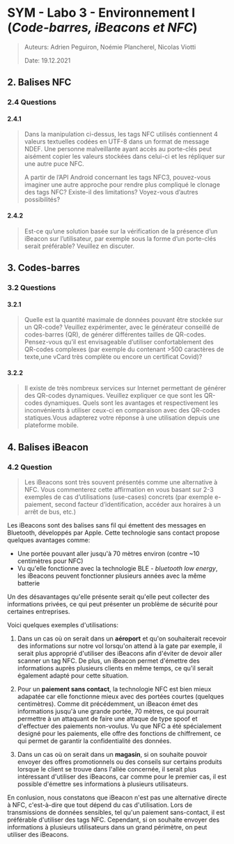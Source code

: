 # SYM - Labo 3 - Environnement I (_Code-barres, iBeacons et NFC_)

> Auteurs: Adrien Peguiron, Noémie Plancherel, Nicolas Viotti
>
> Date: 19.12.2021

## 2. Balises NFC

### 2.4 Questions

#### 2.4.1

> Dans la manipulation ci-dessus, les tags NFC utilisés contiennent 4 valeurs textuelles codées en UTF-8 dans un format de message NDEF. Une personne malveillante ayant accès au porte-clés peut aisément copier les valeurs stockées dans celui-ci et les répliquer sur une autre puce NFC.
>
> A partir de l’API Android concernant les tags NFC3, pouvez-vous imaginer une autre approche pour rendre plus compliqué le clonage des tags NFC? Existe-il des limitations? Voyez-vous d’autres possibilités?

#### 2.4.2

> Est-ce qu’une solution basée sur la vérification de la présence d’un iBeacon sur l’utilisateur, par exemple sous la forme d’un porte-clés serait préférable? Veuillez en discuter.

## 3. Codes-barres

### 3.2 Questions

#### 3.2.1

> Quelle est la quantité maximale de données pouvant être stockée sur un QR-code? Veuillez expérimenter, avec le générateur conseillé de codes-barres (QR), de générer différentes tailles de QR-codes. Pensez-vous qu’il est envisageable d’utiliser confortablement des QR-codes complexes  (par  exemple  du  contenant  >500  caractères  de  texte,une  vCard très complète ou encore un certificat Covid)?



#### 3.2.2

> Il existe de très nombreux services sur Internet permettant de générer des QR-codes dynamiques. Veuillez expliquer ce que sont les QR-codes dynamiques. Quels sont les avantages et  respectivement  les inconvénients à utiliser ceux-ci en comparaison avec des QR-codes statiques.Vous adapterez votre réponse à une utilisation depuis une plateforme mobile.

## 4. Balises iBeacon

### 4.2 Question

> Les iBeacons sont très souvent présentés comme une alternative à NFC. Vous commenterez cette affirmation en vous basant sur 2-3 exemples de cas d’utilisations (use-cases) concrets (par exemple e-paiement, second facteur d’identification, accéder aux horaires à un arrêt de bus, etc.)

Les iBeacons sont des balises sans fil qui émettent des messages en Bluetooth, développés par Apple. Cette technologie sans contact propose quelques avantages comme:

- Une portée pouvant aller jusqu'à 70 mètres environ (contre ~10 centimètres pour NFC)
- Vu qu'elle fonctionne avec la technologie BLE - _bluetooth low energy_, les iBeacons peuvent fonctionner plusieurs années avec la même batterie

Un des désavantages qu'elle présente serait qu'elle peut collecter des informations privées, ce qui peut présenter un problème de sécurité pour certaines entreprises.

Voici quelques exemples d'utilisations:

1. Dans un cas où on serait dans un **aéroport** et qu'on souhaiterait recevoir des informations sur notre vol lorsqu'on attend à la gate par exemple, il serait plus approprié d'utiliser des iBeacons afin d'éviter de devoir aller scanner un tag NFC. De plus, un iBeacon permet d'émettre des informations auprès plusieurs clients en même temps, ce qu'il serait également adapté pour cette situation.

2. Pour un **paiement sans contact**, la technologie NFC est bien mieux adapatée car elle fonctionne mieux avec des portées courtes (quelques centimètres). Comme dit précédemment, un iBeacon émet des informations jusqu'à une grande portée, 70 mètres, ce qui pourrait permettre à un attaquant de faire une attaque de type spoof et d'effectuer des paiements non-voulus. Vu que NFC a été spécialement designé pour les paiements, elle offre des fonctions de chiffrement, ce qui permet de garantir la confidentialité des données.

3. Dans un cas où on serait dans un **magasin**, si on souhaite pouvoir envoyer des offres promotionnels ou des conseils sur certains produits lorsque le client se trouve dans l'allée concernée, il serait plus intéressant d'utiliser des iBeacons, car comme pour le premier cas, il est possible d'émettre ses informations à plusieurs utilisateurs.

En conlusion, nous constatons que iBeacon n'est pas une alternative directe à NFC, c'est-à-dire que tout dépend du cas d'utilisation. Lors de transmissions de données sensibles, tel qu'un paiement sans-contact, il est préférable d'utiliser des tags NFC. Cependant, si on souhaite envoyer des informations à plusieurs utilisateurs dans un grand périmètre, on peut utiliser des iBeacons.

